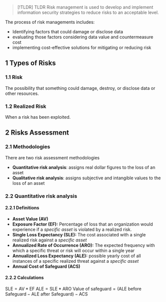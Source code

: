 
> [!TLDR] TLDR
> Risk management is used to develop and implement information
> security strategies to reduce risks to an acceptable level.

The process of risk managements includes:
- Identifying factors that could damage or disclose data
- evaluating those factors considering data value and countermeasure cost
- implementing cost-effective solutions for mitigating or reducing risk

## 1 Types of Risks
### 1.1 Risk
The possibility that something could damage, destroy, or disclose data or other
resources.

### 1.2 Realized Risk
When a risk has been exploited.

## 2 Risks Assessment
### 2.1 Methodologies
There are two risk assessment methodologies
- **Quantitative risk analysis**: assigns real dollar figures to the loss of an asset
- **Qualitative risk analysis**: assigns subjective and intangible values to the loss of an asset

### 2.2 Quantitative risk analysis
#### 2.2.1 Definitions
- **Asset Value (AV)**
- **Exposure Factor (EF):** Percentage of loss that an organization would experience if a _specific asset_ is violated by a realized risk.
- **Single Loss Expectancy (SLE):** The cost associated with a single realized risk against a _specific asset_
- **Annualized Rate of Occurrence (ARO):** The expected frequency with which a specific threat or risk will occur within a single year
- **Annualized Loss Expectancy (ALE):** possible yearly cost of all instances of a specific realized threat against a _specific asset_
- **Annual Cost of Safeguard (ACS)**

#### 2.2.2 Calculations
$\text{SLE}=\text{AV} * \text{EF}$
$\text{ALE}=\text{SLE}*\text{ARO}$
$\text{Value of safeguard}=(\text{ALE before Safeguard}-\text{ALE after Safeguard})-\text{ACS}$
